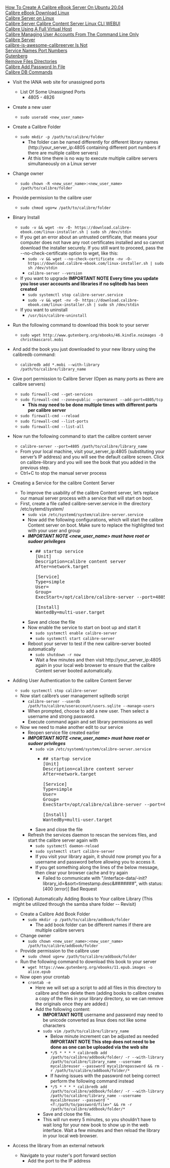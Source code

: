 [How To Create A Calibre eBook Server On Ubuntu 20.04](https://www.digitalocean.com/community/tutorials/how-to-create-a-calibre-ebook-server-on-ubuntu-20-04)<br />
[Calibre eBook Download Linux](https://calibre-ebook.com/download_linux)<br />
[Calibre Server on Linux](https://gist.github.com/plembo/337f323e53486cbdb03100692ae8c892)<br />
[Calibre Server Calibre Content Server Linux CLI WEBUI](https://www.youtube.com/watch?v=N1hwEfa9W1s)<br />
[Calibre Using A Full Virtual Host](https://manual.calibre-ebook.com/server.html#using-a-full-virtual-host)<br />
[Calibre Managing User Accounts From The Command Line Only](https://manual.calibre-ebook.com/server.html#managing-user-accounts-from-the-command-line-only)<br />
[Calibre Server](https://manual.calibre-ebook.com/generated/en/calibre-server.html)<br />
[calibre-is-awesome-calibreerver Is Not](https://grantwinney.com/calibre-is-awesome-calibre-server-is-not/)<br />
[Service Names Port Numbers](https://www.iana.org/assignments/service-names-port-numbers/service-names-port-numbers.xhtml?&page=86)<br />
[Gutenberg](https://www.gutenberg.org/)<br />
[Remove Files Directories](https://linuxhandbook.com/remove-files-directories/)<br />
[Calibre Add Password In File](https://www.mobileread.com/forums/showthread.php?p=3645101)<br />
[Calibre DB Commands](https://manual.calibre-ebook.com/generated/en/calibredb.html#id1)

* Visit the IANA web site for unassigned ports
  * List Of Some Unassigned Ports
    * 4805 - 4826

* Create a new user
  * `sudo useradd <new_user_name>`
* Create a Calibre Folder
  * `sudo mkdir -p /path/to/calibre/folder`
    * The folder can be named differently for different library names (http://your_server_ip:4805 containing different port numbers if there are multiple calibre servers)
    * At this time there is no way to execute multiple calibre servers simultaneously on a Linux server
* Change owner
  * `sudo chown -R <new_user_name>:<new_user_name> /path/to/calibre/folder`
* Provide permission to the calibre user
  * `sudo chmod ugo+w /path/to/calibre/folder`

* Binary Install
  * `sudo -v && wget -nv -O- https://download.calibre-ebook.com/linux-installer.sh | sudo sh /dev/stdin`
  * If you get an error about an untrusted certificate, that means your computer does not have any root certificates installed and so cannot download the installer securely. If you still want to proceed, pass the --no-check-certificate option to wget, like this:
    * `sudo -v && wget --no-check-certificate -nv -O- https://download.calibre-ebook.com/linux-installer.sh | sudo sh /dev/stdin`
    * `calibre-server --version`
  * If you want to upgrade **IMPORTANT NOTE Every time you update you lose user accounts and libraries if no sqlitedb has been created**
    * `sudo systemctl stop calibre-server.service`
    * `sudo -v && wget -nv -O- https://download.calibre-ebook.com/linux-installer.sh | sudo sh /dev/stdin`
  * If you want to uninstall
    * `/usr/bin/calibre-uninstall`
* Run the following command to download this book to your server
  * `sudo wget http://www.gutenberg.org/ebooks/46.kindle.noimages -O christmascarol.mobi`
* And add the book you just downloaded to your new library using the calibredb command:
  * `calibredb add *.mobi --with-library /path/to/calibre/library_name`
* Give port permission to Calibre Server (Open as many ports as there are calibre servers)
  * `sudo firewall-cmd --get-services`
  * `sudo firewall-cmd --zone=public --permanent --add-port=4805/tcp`
    * **This may need to be done multiple times with different ports per calibre server**
  * `sudo firewall-cmd --reload`
  * `sudo firewall-cmd --list-ports`
  * `sudo firewall-cmd --list-all`
* Now run the following command to start the calibre content server
  * `calibre-server --port=4805 /path/to/calibre/library_name`
  * From your local machine, visit your_server_ip:4805 (substituting your server’s IP address) and you will see the default calibre screen. Click on calibre-library and you will see the book that you added in the previous step.
  * Ctrl+C to stop the manual server process
* Creating a Service for the calibre Content Server
  * To improve the usability of the calibre Content server, let’s replace our manual server process with a service that will start on boot.
  * First, create a file called calibre-server.service in the directory /etc/sytemd/system/
    * `sudo vim /etc/systemd/system/calibre-server.service`
    * Now add the following configurations, which will start the calibre Content server on boot. Make sure to replace the highlighted text with your user and group
    * ***IMPORTANT NOTE <new_user_name> must have root or sudoer privileges***
      * <pre>
        ## startup service
        [Unit]
        Description=calibre content server
        After=network.target
        
        [Service]
        Type=simple
        User=<new_user_name>
        Group=<new_user_name>
        ExecStart=/opt/calibre/calibre-server --port=4805 /path/to/calibre/library_name --enable-local-write
        
        [Install]
        WantedBy=multi-user.target
        </pre>
    * Save and close the file
    * Now enable the service to start on boot up and start it
      * `sudo systemctl enable calibre-server`
      * `sudo systemctl start calibre-server`
    * Reboot your server to test if the new calibre-server booted automatically
      * `sudo shutdown -r now`
      * Wait a few minutes and then visit http://your_server_ip:4805 again in your local web browser to ensure that the calibre Content server booted automatically.
* Adding User Authentication to the calibre Content Server
  * `sudo systemctl stop calibre-server`
  * Now start calibre’s user management sqlitedb script
    * `calibre-server --userdb /path/to/calibre/useraccount/users.sqlite --manage-users`
    * When prompted, choose to add a new user. Then select a username and strong password.
    * Execute command again and set library permissions as well
  * Now we need to make another edit to our service
    * Reopen service file created earlier
    * ***IMPORTANT NOTE <new_user_name> must have root or sudoer privileges***
      * `sudo vim /etc/systemd/system/calibre-server.service`
        * <pre>
          ## startup service
          [Unit]
          Description=calibre content server
          After=network.target
          
          [Service]
          Type=simple
          User=<new_user_name>
          Group=<new_user_name>
          ExecStart=/opt/calibre/calibre-server --port=4805 --userdb /path/to/calibre/useraccount/users.sqlite --enable-auth /path/to/calibre/library_name --enable-local-write
          
          [Install]
          WantedBy=multi-user.target
          </pre>
      * Save and close the file
    * Refresh the services daemon to rescan the services files, and start the calibre server again with
      * `sudo systemctl daemon-reload`
      * `sudo systemctl start calibre-server`
      * If you visit your library again, it should now prompt you for a username and password before allowing you to access it.
      * If you get something along the lines of the below message, then clear your browser cache and try again
        * Failed to communicate with "/interface-data/<libnam>-init?library_id=<libnam>&sort=timestamp.desc&#######", with status: [400 (error)] Bad Request
* (Optional) Automatically Adding Books to Your calibre Library (This might be utilized through the samba share folder -- Revisit)
  * Create a Calibre Add Book Folder
    * `sudo mkdir -p /path/to/calibre/addbook/folder`
      * The add book folder can be different names if there are multiple calibre servers
  * Change owner
    * `sudo chown <new_user_name>:<new_user_name> /path/to/calibre/addbook/folder`
  * Provide permission to the calibre user
    * `sudo chmod ugo+w /path/to/calibre/addbook/folder`
  * Run the following command to download this book to your server
    * `wget https://www.gutenberg.org/ebooks/11.epub.images -o alice.epub`
  * Now open your crontab
    * `crontab -e`
      * Here we will set up a script to add all files in this directory to calibre and then delete them (adding books to calibre creates a copy of the files in your library directory, so we can remove the originals once they are added.)
      * Add the following content:
        * **IMPORTANT NOTE** username and password may need to be unicode converted as linux does not like some characters
        * `sudo vim /path/to/calibre/library_name`
          * Below minute increment can be adjusted as needed **IMPORTANT NOTE This step does not need to be done as one can be uploaded via the web site**
          * `*/5 * * * * calibredb add /path/to/calibre/addbook/folder/ -r --with-library /path/to/calibre/library_name --username mycalibreuser --password mycalibrepassword && rm -r /path/to/calibre/addbook/folder/*`
          * If having issues with the password not being correct perform the following command instead
          * `*/5 * * * * calibredb add /path/to/calibre/addbook/folder/ -r --with-library /path/to/calibre/library_name --username mycalibreuser --password "<f:/path/to/password/file>" && rm -r /path/to/calibre/addbook/folder/*`
        * Save and close the file.
        * This will run every 5 minutes, so you shouldn’t have to wait long for your new book to show up in the web interface. Wait a few minutes and then reload the library in your local web browser.
* Access the library from an external network
  * Navigate to your router's port forward section
    * Add the port to the IP address
